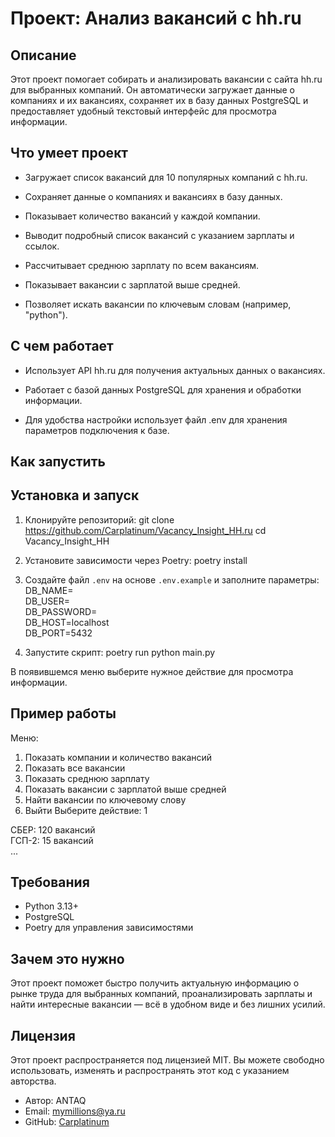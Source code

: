 # Проект: Анализ вакансий с hh.ru
## Описание
Этот проект помогает собирать и анализировать вакансии с сайта hh.ru для выбранных компаний. Он автоматически загружает данные о компаниях и их вакансиях, сохраняет их в базу данных PostgreSQL и предоставляет удобный текстовый интерфейс для просмотра информации.

## Что умеет проект
* Загружает список вакансий для 10 популярных компаний с hh.ru.

* Сохраняет данные о компаниях и вакансиях в базу данных.

* Показывает количество вакансий у каждой компании.

* Выводит подробный список вакансий с указанием зарплаты и ссылок.

* Рассчитывает среднюю зарплату по всем вакансиям.

* Показывает вакансии с зарплатой выше средней.

* Позволяет искать вакансии по ключевым словам (например, "python").

## С чем работает
* Использует API hh.ru для получения актуальных данных о вакансиях.

* Работает с базой данных PostgreSQL для хранения и обработки информации.

* Для удобства настройки использует файл .env для хранения параметров подключения к базе.

## Как запустить
## Установка и запуск

1. Клонируйте репозиторий:
git clone https://github.com/Carplatinum/Vacancy_Insight_HH.ru
cd Vacancy_Insight_HH

2. Установите зависимости через Poetry:
poetry install

3. Создайте файл `.env` на основе `.env.example` и заполните параметры:
DB_NAME=  
DB_USER=  
DB_PASSWORD=  
DB_HOST=localhost  
DB_PORT=5432  

4. Запустите скрипт:
poetry run python main.py

В появившемся меню выберите нужное действие для просмотра информации.

## Пример работы
Меню:
1. Показать компании и количество вакансий
2. Показать все вакансии
3. Показать среднюю зарплату
4. Показать вакансии с зарплатой выше средней
5. Найти вакансии по ключевому слову
0. Выйти
Выберите действие: 1

СБЕР: 120 вакансий  
ГСП-2: 15 вакансий  
...  

## Требования
- Python 3.13+
- PostgreSQL
- Poetry для управления зависимостями

## Зачем это нужно
Этот проект поможет быстро получить актуальную информацию о рынке труда для выбранных компаний, проанализировать зарплаты и найти интересные вакансии — всё в удобном виде и без лишних усилий.

## Лицензия
Этот проект распространяется под лицензией MIT.
Вы можете свободно использовать, изменять и распространять этот код с указанием авторства.

- Автор: ANTAQ  
- Email: mymillions@ya.ru  
- GitHub: [Carplatinum](https://github.com/Carplatinum)
